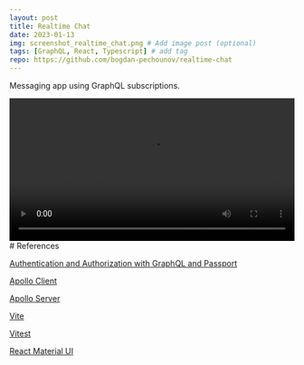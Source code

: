 ```yaml
---
layout: post
title: Realtime Chat
date: 2023-01-13
img: screenshot_realtime_chat.png # Add image post (optional)
tags: [GraphQL, React, Typescript] # add tag
repo: https://github.com/bogdan-pechounov/realtime-chat
---
```


Messaging app using GraphQL subscriptions.

<!-- <iframe width="100%" height="500" src="https://user-images.githubusercontent.com/119967588/212579370-db2f91de-62a9-4f34-a5cf-b6022952a848.mp4
" frameborder="0" allowfullscreen></iframe> -->
<video width="100%" controls>
  <source src="https://user-images.githubusercontent.com/119967588/212579370-db2f91de-62a9-4f34-a5cf-b6022952a848.mp4" type="video/mp4">
</video>
# References

[Authentication and Authorization with GraphQL and Passport](https://jkettmann.com/authentication-and-authorization-with-graphql-and-passport)

[Apollo Client](https://www.apollographql.com/docs/react/)

[Apollo Server](https://www.apollographql.com/docs/apollo-server/)

[Vite](https://vitejs.dev/)

[Vitest](https://vitest.dev)

[React Material UI](https://mui.com/material-ui/)
